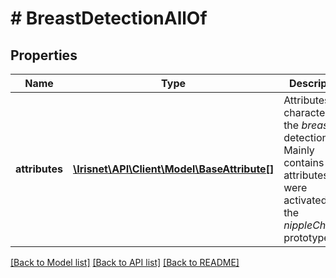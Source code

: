 # # BreastDetectionAllOf

## Properties

Name | Type | Description | Notes
------------ | ------------- | ------------- | -------------
**attributes** | [**\Irisnet\API\Client\Model\BaseAttribute[]**](BaseAttribute.md) | Attributes characterizing the _breast_ detection. Mainly contains attributes that were activated with the _nippleCheck_ prototype. | [optional]

[[Back to Model list]](../../README.md#models) [[Back to API list]](../../README.md#endpoints) [[Back to README]](../../README.md)
